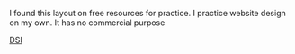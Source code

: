 I found this layout on free resources for practice. I practice website design on my own. It has no commercial purpose

[DSI](https://66ad14b47275d7989d978598--silver-starlight-bedcb7.netlify.app/)
